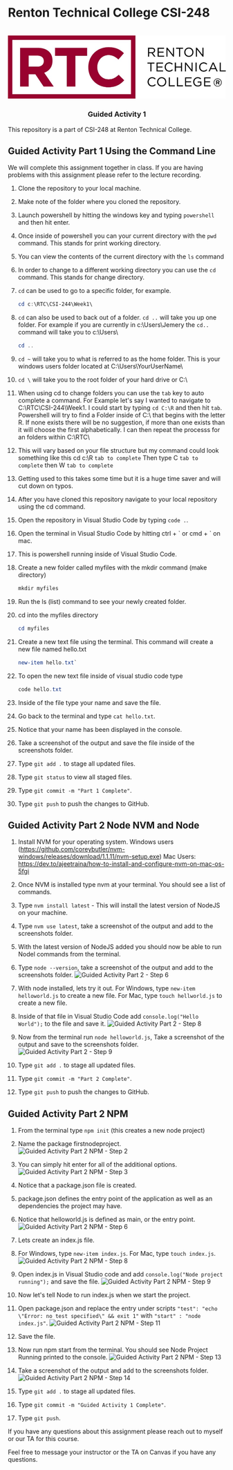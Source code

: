 # Renton Technical College CSI-248
<br />    

<div align="center">  
    <img src="logo.jpg" alt="Logo">
    <h3 align="center">Guided Activity 1</h3>
</div>

This repository is a part of CSI-248 at Renton Technical College.

## Guided Activity Part 1 Using the Command Line
We will complete this assignment together in class. If you are having problems with this assignment please refer to the lecture recording.

1. Clone the repository to your local machine.
2. Make note of the folder where you cloned the repository.
3. Launch powershell by hitting the windows key and typing `powershell` and then hit enter.
4. Once inside of powershell you can your current directory with the `pwd` command. This stands for print working directory.
5. You can view the contents of the current directory with the `ls` command
6. In order to change to a different working directory you can use the `cd` command. This stands for change directory.
7. `cd` can be used to go to a specific folder, for example.

    ```powershell
    cd c:\RTC\CSI-244\Week1\
    ```
8. `cd` can also be used to back out of a folder. `cd ..` will take you up one folder. For example if you are currently in c:\Users\Jemery the `cd..` command will take you to c:\Users\

    ```powershell
    cd ..
    ```

9. `cd ~` will take you to what is referred to as the home folder. This is your windows users folder located at C:\Users\YourUserName\
10. `cd \` will take you to the root folder of your hard drive or C:\
11. When using cd to change folders you can use the `tab` key to auto complete a command. For Example let's say I wanted to navigate to C:\RTC\CSI-244\Week1\. I could start by typing `cd C:\R` and then hit `tab`. Powershell will try to find a Folder inside of C:\ that begins with the letter R. If none exists there will be no suggestion, if more than one exists than it will choose the first alphabetically. I can then repeat the processs for an folders within C:\RTC\
12. This will vary based on your file structure but my command could look something like this cd c:\R `tab to complete` Then type C `tab to complete` then W `tab to complete`
13. Getting used to this takes some time but it is a huge time saver and will cut down on typos.
14. After you have cloned this repository navigate to your local repository using the cd command.
15. Open the repository in Visual Studio Code by typing `code .`.
16. Open the terminal in Visual Studio Code by hitting ctrl + \` or cmd + \` on mac.
17. This is powershell running inside of Visual Studio Code.
18. Create a new folder called myfiles with the mkdir command (make directory)

    ```powershell
    mkdir myfiles
    ```
19. Run the ls (list) command to see your newly created folder.
20. cd into the myfiles directory

    ```powershell
    cd myfiles
    ```
21. Create a new text file using the terminal. This command will create a new file named hello.txt

    ```powershell
    new-item hello.txt`
    ```
22. To open the new text file inside of visual studio code type

    ```powershell
    code hello.txt
    ```

23. Inside of the file type your name and save the file.
24. Go back to the terminal and type `cat hello.txt`.
25. Notice that your name has been displayed in the console.
30. Take a screenshot of the output and save the file inside of the screenshots folder.
31. Type `git add .` to stage all updated files.
32. Type `git status` to view all staged files.
33. Type `git commit -m "Part 1 Complete"`.
34. Type `git push` to push the changes to GitHub.

## Guided Activity Part 2 Node NVM and Node

1. Install NVM for your operating system. Windows users (https://github.com/coreybutler/nvm-windows/releases/download/1.1.11/nvm-setup.exe) Mac Users: https://dev.to/ajeetraina/how-to-install-and-configure-nvm-on-mac-os-5fgi
2. Once NVM is installed type nvm at your terminal. You should see a list of commands.
3. Type `nvm install latest` - This will install the latest version of NodeJS on your machine.
4. Type `nvm use latest`, take a screenshot of the output and add to the screenshots folder. 
5. With the latest version of NodeJS added you should now be able to run Nodel commands from the terminal.
6. Type `node --version`, take a screenshot of the output and add to the screenshots folder. ![Guided Activity Part 2 - Step 6](https://github.com/EmeryCSI/CSI248F23_GuidedActivity1/assets/90283966/8798059e-1c5a-49fc-b964-2697973e1dff)

7. With node installed, lets try it out. For Windows, type `new-item helloworld.js` to create a new file.  For Mac, type `touch hellworld.js` to create a new file.
8. Inside of that file in Visual Studio Code add `console.log("Hello World");` to the file and save it. ![Guided Activity Part 2 - Step 8](https://github.com/EmeryCSI/CSI248F23_GuidedActivity1/assets/90283966/4c88a379-303c-47b5-a6c9-abb8d00211df)

9. Now from the terminal run `node helloworld.js`, Take a screenshot of the output and save to the screenshots folder. ![Guided Activity Part 2 - Step 9](https://github.com/EmeryCSI/CSI248F23_GuidedActivity1/assets/90283966/8f4f9ddc-bfb1-43fa-ba24-35a23d79b328)

10. Type `git add .` to stage all updated files. 
11. Type `git commit -m "Part 2 Complete"`.
12. Type `git push` to push the changes to GitHub.

## Guided Activity Part 2 NPM
1. From the terminal type `npm init` (this creates a new node project)
2. Name the package firstnodeproject. ![Guided Activity Part 2 NPM - Step 2](https://github.com/EmeryCSI/CSI248F23_GuidedActivity1/assets/90283966/92062331-5043-4bd4-b404-3fdada89ff08)

3. You can simply hit enter for all of the additional options. ![Guided Activity Part 2 NPM - Step 3](https://github.com/EmeryCSI/CSI248F23_GuidedActivity1/assets/90283966/ff67983c-1982-404c-b6c7-0fc15f38ee81)

4. Notice that a package.json file is created. 
5. package.json defines the entry point of the application as well as an dependencies the project may have.
6. Notice that helloworld.js is defined as main, or the entry point. ![Guided Activity Part 2 NPM - Step 6](https://github.com/EmeryCSI/CSI248F23_GuidedActivity1/assets/90283966/db29fded-8c28-4e28-bedf-075d385c90b2)

7. Lets create an index.js file.
8. For Windows, type `new-item index.js`.  For Mac, type `touch index.js`. ![Guided Activity Part 2 NPM - Step 8](https://github.com/EmeryCSI/CSI248F23_GuidedActivity1/assets/90283966/dd24f55e-79f9-4fca-bbd8-d18b9ce2a456)

9. Open index.js in Visual Studio code and add `console.log("Node project running");` and save the file. ![Guided Activity Part 2 NPM - Step 9](https://github.com/EmeryCSI/CSI248F23_GuidedActivity1/assets/90283966/ef76cf5e-c064-4553-9d16-d9d937dfa644)

10. Now let's tell Node to run index.js when we start the project.
11. Open package.json and replace the entry under scripts `"test": "echo \"Error: no test specified\" && exit 1"` with `"start" : "node index.js"`. ![Guided Activity Part 2 NPM - Step 11](https://github.com/EmeryCSI/CSI248F23_GuidedActivity1/assets/90283966/1a728543-02f1-4b51-a765-764e4c4cce98)

12. Save the file.
13. Now run npm start from the terminal. You should see Node Project Running printed to the console. ![Guided Activity Part 2 NPM - Step 13](https://github.com/EmeryCSI/CSI248F23_GuidedActivity1/assets/90283966/0fa17b5e-0e99-42cd-966e-83ee5509b7f8)

14. Take a screenshot of the output and add to the screenshots folder. ![Guided Activity Part 2 NPM - Step 14](https://github.com/EmeryCSI/CSI248F23_GuidedActivity1/assets/90283966/b7a93d29-aab5-48cf-adf1-efc8f3638e53)

15. Type `git add .` to stage all updated files.
16. Type `git commit -m "Guided Activity 1 Complete"`.
17. Type `git push`.

If you have any questions about this assignment please reach out to myself or our TA for this course. 



Feel free to message your instructor or the TA on Canvas if you have any questions.
